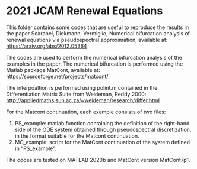 # 2021 JCAM Renewal Equations

This folder contains some codes that are useful to reproduce the results in the paper
Scarabel, Diekmann, Vermiglio, Numerical bifurcation analysis of renewal equations via pseudospectral approximation, available at: https://arxiv.org/abs/2012.05364

The codes are used to perform the numerical bifurcation analysis of the examples in the paper.
The numerical bifurcation is performed using the Matlab package MatCont, available at: https://sourceforge.net/projects/matcont/

The interpoaltion is performed using polint.m contained in the Differentiation Matrix Suite
from Weideman, Reddy 2000: http://appliedmaths.sun.ac.za/~weideman/research/differ.html

For the Matcont continuation, each example consists of two files:
1) PS_example: matlab function containing the definition of the right-hand side of the ODE system obtained through pseudospectral discretization, in the format suitable for the Matcont continuation.
2) MC_example: script for the MatCont continuation of the system defined in "PS_example".

The codes are tested on MATLAB 2020b and MatCont version MatCont7p1.
